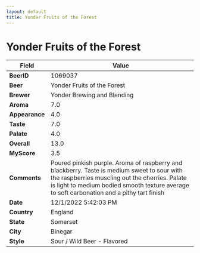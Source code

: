```yaml
---
layout: default
title: Yonder Fruits of the Forest
---
```


# Yonder Fruits of the Forest

| Field         | Value     |
|---------------|-----------|
| **BeerID** | 1069037 |
| **Beer** | Yonder Fruits of the Forest |
| **Brewer** | Yonder Brewing and Blending |
| **Aroma** | 7.0 |
| **Appearance** | 4.0 |
| **Taste** | 7.0 |
| **Palate** | 4.0 |
| **Overall** | 13.0 |
| **MyScore** | 3.5 |
| **Comments** | Poured pinkish purple. Aroma of raspberry and blackberry. Taste is medium sweet to sour with the raspberries muscling out the cherries. Palate is light to medium bodied smooth texture average to soft carbonation and a pithy tart finish  |
| **Date** | 12/1/2022 5:42:03 PM |
| **Country** | England |
| **State** | Somerset |
| **City** | Binegar |
| **Style** | Sour / Wild Beer - Flavored |

